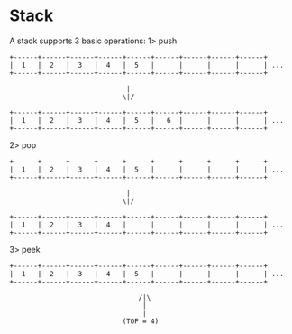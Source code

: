 # Stack

A stack supports 3 basic operations:
1> push

    +------+------+------+------+------+------+------+------+------+
    |  1   |  2   |  3   |  4   |  5   |      |      |      |      | ...
    +------+------+------+------+------+------+------+------+------+

                                 |
                                \|/

    +------+------+------+------+------+------+------+------+------+
    |  1   |  2   |  3   |  4   |  5   |   6  |      |      |      | ...
    +------+------+------+------+------+------+------+------+------+


2> pop

    +------+------+------+------+------+------+------+------+------+
    |  1   |  2   |  3   |  4   |  5   |      |      |      |      | ...
    +------+------+------+------+------+------+------+------+------+

                                 |
                                \|/

    +------+------+------+------+------+------+------+------+------+
    |  1   |  2   |  3   |  4   |      |      |      |      |      | ...
    +------+------+------+------+------+------+------+------+------+



3> peek

    +------+------+------+------+------+------+------+------+------+
    |  1   |  2   |  3   |  4   |  5   |      |      |      |      | ...
    +------+------+------+------+------+------+------+------+------+

                                    /|\
                                     |
                                     |
                                (TOP = 4)

